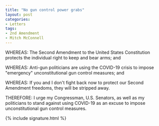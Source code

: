 ```yaml
---
title: "No gun control power grabs"
layout: post
categories:
- Letters
tags:
- 2nd Amendment
- Mitch McConnell
---
```


WHEREAS: The Second Amendment to the United States Constitution protects the individual right to keep and bear arms; and

WHEREAS: Anti-gun politicians are using the COVID-19 crisis to impose "emergency" unconstitutional gun control measures; and

WHEREAS: If you and I don't fight back now to protect our Second Amendment freedoms, they will be stripped away.

THEREFORE: I urge my Congressman, U.S. Senators, as well as my politicians to stand against using COVID-19 as an excuse to impose unconstitutional gun control measures.

{% include signature.html %}
